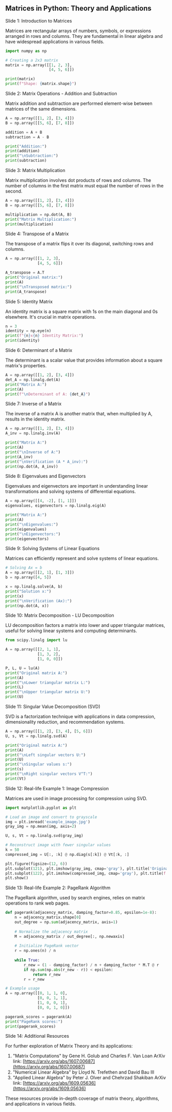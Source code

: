 ## Matrices in Python: Theory and Applications

Slide 1: Introduction to Matrices

Matrices are rectangular arrays of numbers, symbols, or expressions arranged in rows and columns. They are fundamental in linear algebra and have widespread applications in various fields.

```python
import numpy as np

# Creating a 2x3 matrix
matrix = np.array([[1, 2, 3],
                   [4, 5, 6]])

print(matrix)
print(f"Shape: {matrix.shape}")
```

Slide 2: Matrix Operations - Addition and Subtraction

Matrix addition and subtraction are performed element-wise between matrices of the same dimensions.

```python
A = np.array([[1, 2], [3, 4]])
B = np.array([[5, 6], [7, 8]])

addition = A + B
subtraction = A - B

print("Addition:")
print(addition)
print("\nSubtraction:")
print(subtraction)
```

Slide 3: Matrix Multiplication

Matrix multiplication involves dot products of rows and columns. The number of columns in the first matrix must equal the number of rows in the second.

```python
A = np.array([[1, 2], [3, 4]])
B = np.array([[5, 6], [7, 8]])

multiplication = np.dot(A, B)
print("Matrix Multiplication:")
print(multiplication)
```

Slide 4: Transpose of a Matrix

The transpose of a matrix flips it over its diagonal, switching rows and columns.

```python
A = np.array([[1, 2, 3],
              [4, 5, 6]])

A_transpose = A.T
print("Original matrix:")
print(A)
print("\nTransposed matrix:")
print(A_transpose)
```

Slide 5: Identity Matrix

An identity matrix is a square matrix with 1s on the main diagonal and 0s elsewhere. It's crucial in matrix operations.

```python
n = 3
identity = np.eye(n)
print(f"{n}x{n} Identity Matrix:")
print(identity)
```

Slide 6: Determinant of a Matrix

The determinant is a scalar value that provides information about a square matrix's properties.

```python
A = np.array([[1, 2], [3, 4]])
det_A = np.linalg.det(A)
print("Matrix A:")
print(A)
print(f"\nDeterminant of A: {det_A}")
```

Slide 7: Inverse of a Matrix

The inverse of a matrix A is another matrix that, when multiplied by A, results in the identity matrix.

```python
A = np.array([[1, 2], [3, 4]])
A_inv = np.linalg.inv(A)

print("Matrix A:")
print(A)
print("\nInverse of A:")
print(A_inv)
print("\nVerification (A * A_inv):")
print(np.dot(A, A_inv))
```

Slide 8: Eigenvalues and Eigenvectors

Eigenvalues and eigenvectors are important in understanding linear transformations and solving systems of differential equations.

```python
A = np.array([[4, -2], [1, 1]])
eigenvalues, eigenvectors = np.linalg.eig(A)

print("Matrix A:")
print(A)
print("\nEigenvalues:")
print(eigenvalues)
print("\nEigenvectors:")
print(eigenvectors)
```

Slide 9: Solving Systems of Linear Equations

Matrices can efficiently represent and solve systems of linear equations.

```python
# Solving Ax = b
A = np.array([[2, 1], [1, 3]])
b = np.array([4, 5])

x = np.linalg.solve(A, b)
print("Solution x:")
print(x)
print("\nVerification (Ax):")
print(np.dot(A, x))
```

Slide 10: Matrix Decomposition - LU Decomposition

LU decomposition factors a matrix into lower and upper triangular matrices, useful for solving linear systems and computing determinants.

```python
from scipy.linalg import lu

A = np.array([[2, 1, 1],
              [1, 3, 2],
              [1, 0, 0]])

P, L, U = lu(A)
print("Original matrix A:")
print(A)
print("\nLower triangular matrix L:")
print(L)
print("\nUpper triangular matrix U:")
print(U)
```

Slide 11: Singular Value Decomposition (SVD)

SVD is a factorization technique with applications in data compression, dimensionality reduction, and recommendation systems.

```python
A = np.array([[1, 2], [3, 4], [5, 6]])
U, s, Vt = np.linalg.svd(A)

print("Original matrix A:")
print(A)
print("\nLeft singular vectors U:")
print(U)
print("\nSingular values s:")
print(s)
print("\nRight singular vectors V^T:")
print(Vt)
```

Slide 12: Real-life Example 1: Image Compression

Matrices are used in image processing for compression using SVD.

```python
import matplotlib.pyplot as plt

# Load an image and convert to grayscale
img = plt.imread('example_image.jpg')
gray_img = np.mean(img, axis=2)

U, s, Vt = np.linalg.svd(gray_img)

# Reconstruct image with fewer singular values
k = 50
compressed_img = U[:, :k] @ np.diag(s[:k]) @ Vt[:k, :]

plt.figure(figsize=(12, 6))
plt.subplot(121), plt.imshow(gray_img, cmap='gray'), plt.title('Original')
plt.subplot(122), plt.imshow(compressed_img, cmap='gray'), plt.title(f'Compressed (k={k})')
plt.show()
```

Slide 13: Real-life Example 2: PageRank Algorithm

The PageRank algorithm, used by search engines, relies on matrix operations to rank web pages.

```python
def pagerank(adjacency_matrix, damping_factor=0.85, epsilon=1e-8):
    n = adjacency_matrix.shape[0]
    out_degree = np.sum(adjacency_matrix, axis=1)
    
    # Normalize the adjacency matrix
    M = adjacency_matrix / out_degree[:, np.newaxis]
    
    # Initialize PageRank vector
    r = np.ones(n) / n
    
    while True:
        r_new = (1 - damping_factor) / n + damping_factor * M.T @ r
        if np.sum(np.abs(r_new - r)) < epsilon:
            return r_new
        r = r_new

# Example usage
A = np.array([[0, 1, 1, 0],
              [0, 0, 1, 1],
              [1, 0, 0, 1],
              [0, 0, 1, 0]])

pagerank_scores = pagerank(A)
print("PageRank scores:")
print(pagerank_scores)
```

Slide 14: Additional Resources

For further exploration of Matrix Theory and its applications:

1. "Matrix Computations" by Gene H. Golub and Charles F. Van Loan ArXiv link: [https://arxiv.org/abs/1607.00687](https://arxiv.org/abs/1607.00687)
2. "Numerical Linear Algebra" by Lloyd N. Trefethen and David Bau III
3. "Applied Linear Algebra" by Peter J. Olver and Chehrzad Shakiban ArXiv link: [https://arxiv.org/abs/1609.05636](https://arxiv.org/abs/1609.05636)

These resources provide in-depth coverage of matrix theory, algorithms, and applications in various fields.

